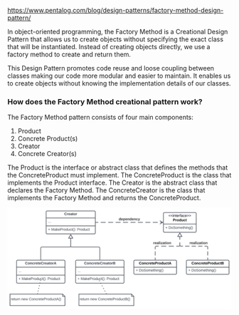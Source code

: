https://www.pentalog.com/blog/design-patterns/factory-method-design-pattern/

In object-oriented programming, the Factory Method is a Creational Design Pattern that allows us to create objects without specifying the exact class that will be instantiated. Instead of creating objects directly, we use a factory method to create and return them.

This Design Pattern promotes code reuse and loose coupling between classes making our code more modular and easier to maintain. It enables us to create objects without knowing the implementation details of our classes.

### How does the Factory Method creational pattern work?
The Factory Method pattern consists of four main components:

1. Product
2. Concrete Product(s)
3. Creator
4. Concrete Creator(s)

The Product is the interface or abstract class that defines the methods that the ConcreteProduct must implement. The ConcreteProduct is the class that implements the Product interface. The Creator is the abstract class that declares the Factory Method. The ConcreteCreator is the class that implements the Factory Method and returns the ConcreteProduct.

![alt text](image.png)
